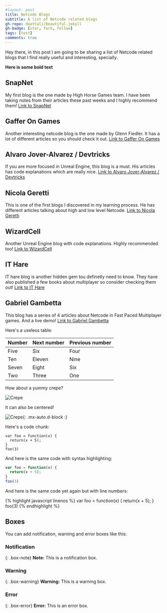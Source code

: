 ```yaml
---
#layout: post
title: Netcode Blogs
subtitle: A list of Netcode related blogs
gh-repo: daattali/beautiful-jekyll
gh-badge: [star, fork, follow]
tags: [test]
comments: true
---
```


Hey there, in this post I am going to be sharing a list of Netcode related blogs that I find really useful and interesting, specially.

**Here is some bold text**

## SnapNet
My first blog is the one made by High Horse Games team. I have been taking notes from their articles these past weeks and I highly recommend them!
[Link to SnapNet](https://www.snapnet.dev/blog/)

## Gaffer On Games
Another interesting netcode blog is the one made by Glenn Fiedler. It has a lot of different articles so you should check it out.
[Link to Gaffer On Games](https://gafferongames.com)

## Alvaro Jover-Alvarez / Devtricks
If you are more focused in Unreal Engine, this blog is a must. His articles has code explanations which are really nice.
[Link to Alvaro Jover-Alvarez / Devtricks](https://vorixo.github.io/devtricks/)

## Nicola Geretti
This is one of the first blogs I discovered in my learning process. He has different articles talking about high and low level Netcode.
[Link to Nicola Geretti](https://medium.com/@geretti)

## WizardCell
Another Unreal Engine blog with code explanations. Highly recommended too!
[Link to WizardCell](https://wizardcell.com)

## IT Hare
IT hare blog is another hidden gem tou definetly need to know. They have also published a few books about multiplayer so consider checking them out!
[Link to IT Hare](http://ithare.com)

## Gabriel Gambetta
This blog has a series of 4 articles about Netcode in Fast Paced Multiplayer games. And a live demo!
[Link to Gabriel Gambetta](https://www.gabrielgambetta.com)

Here's a useless table:

| Number | Next number | Previous number |
| :------ |:--- | :--- |
| Five | Six | Four |
| Ten | Eleven | Nine |
| Seven | Eight | Six |
| Two | Three | One |


How about a yummy crepe?

![Crepe](https://s3-media3.fl.yelpcdn.com/bphoto/cQ1Yoa75m2yUFFbY2xwuqw/348s.jpg)

It can also be centered!

![Crepe](https://s3-media3.fl.yelpcdn.com/bphoto/cQ1Yoa75m2yUFFbY2xwuqw/348s.jpg){: .mx-auto.d-block :}

Here's a code chunk:

~~~
var foo = function(x) {
  return(x + 5);
}
foo(3)
~~~

And here is the same code with syntax highlighting:

```javascript
var foo = function(x) {
  return(x + 5);
}
foo(3)
```

And here is the same code yet again but with line numbers:

{% highlight javascript linenos %}
var foo = function(x) {
  return(x + 5);
}
foo(3)
{% endhighlight %}

## Boxes
You can add notification, warning and error boxes like this:

### Notification

{: .box-note}
**Note:** This is a notification box.

### Warning

{: .box-warning}
**Warning:** This is a warning box.

### Error

{: .box-error}
**Error:** This is an error box.